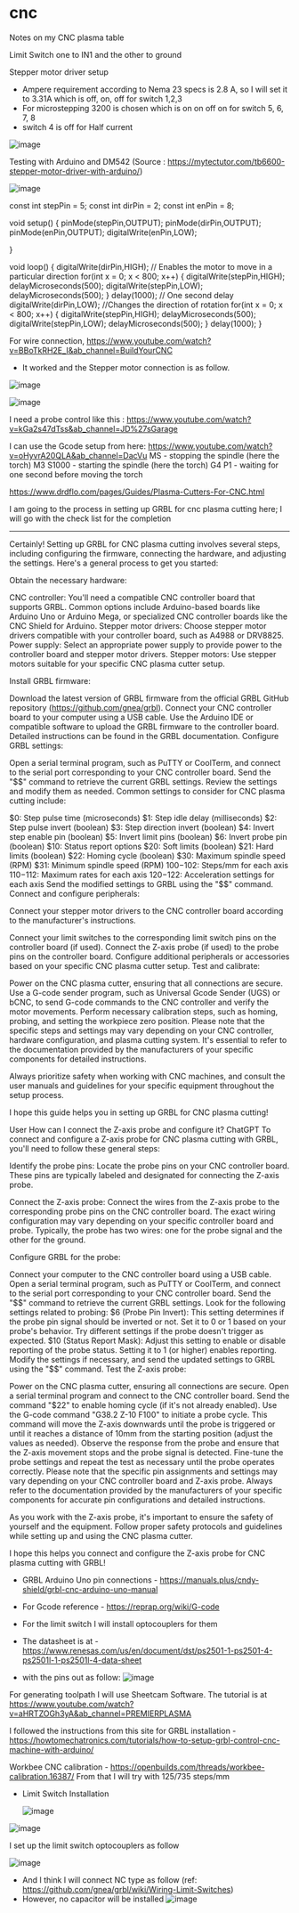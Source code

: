 # cnc
Notes on my CNC plasma table

Limit Switch one to IN1 and the other to ground

Stepper motor driver setup
- Ampere requirement according to Nema 23 specs is 2.8 A, so I will set it to 3.31A which is off, on, off for switch 1,2,3
- For microstepping 3200 is chosen which is on on off on for switch 5, 6, 7, 8
- switch 4 is off for Half current



![image](https://github.com/princekham/cnc/assets/16104631/0bff4730-1928-4a17-831b-914c8bd0b21c)

Testing with Arduino and DM542 (Source : https://mytectutor.com/tb6600-stepper-motor-driver-with-arduino/)


![image](https://github.com/princekham/cnc/assets/16104631/8be45634-7d00-4f53-a1f1-6df77faaf471)


const int stepPin = 5; 
const int dirPin = 2; 
const int enPin = 8;

void setup() {
  pinMode(stepPin,OUTPUT); 
  pinMode(dirPin,OUTPUT);
  pinMode(enPin,OUTPUT);
  digitalWrite(enPin,LOW);
  
}

void loop() {
  digitalWrite(dirPin,HIGH); // Enables the motor to move in a particular direction
  for(int x = 0; x < 800; x++) {
    digitalWrite(stepPin,HIGH); 
    delayMicroseconds(500); 
    digitalWrite(stepPin,LOW); 
    delayMicroseconds(500); 
  }
  delay(1000); // One second delay
  digitalWrite(dirPin,LOW); //Changes the direction of rotation
  for(int x = 0; x < 800; x++) {
    digitalWrite(stepPin,HIGH);
    delayMicroseconds(500);
    digitalWrite(stepPin,LOW);
    delayMicroseconds(500);
  }
  delay(1000); 
}


For wire connection, https://www.youtube.com/watch?v=BBoTkRH2E_I&ab_channel=BuildYourCNC


- It worked and the Stepper motor connection is as follow.

![image](https://github.com/princekham/cnc/assets/16104631/7470da5c-698a-47e5-8604-dacac2e09489)

![image](https://github.com/princekham/cnc/assets/16104631/99b9e9fa-984f-4e48-aeb2-5a194a060181)

I need a probe control like this : https://www.youtube.com/watch?v=kGa2s47dTss&ab_channel=JD%27sGarage

I can use the Gcode setup from here: https://www.youtube.com/watch?v=oHyvrA20QLA&ab_channel=DacVu
MS - stopping the spindle (here the torch)
M3 S1000 - starting the spindle (here the torch)
G4 P1 - waiting for one second before moving the torch


https://www.drdflo.com/pages/Guides/Plasma-Cutters-For-CNC.html

I am going to the process in setting up GRBL for cnc plasma cutting here; I will go with the check list for the completion

------------------------------------
Certainly! Setting up GRBL for CNC plasma cutting involves several steps, including configuring the firmware, connecting the hardware, and adjusting the settings. Here's a general process to get you started:

Obtain the necessary hardware:

CNC controller: You'll need a compatible CNC controller board that supports GRBL. Common options include Arduino-based boards like Arduino Uno or Arduino Mega, or specialized CNC controller boards like the CNC Shield for Arduino.
Stepper motor drivers: Choose stepper motor drivers compatible with your controller board, such as A4988 or DRV8825.
Power supply: Select an appropriate power supply to provide power to the controller board and stepper motor drivers.
Stepper motors: Use stepper motors suitable for your specific CNC plasma cutter setup.

Install GRBL firmware:

Download the latest version of GRBL firmware from the official GRBL GitHub repository (https://github.com/gnea/grbl).
Connect your CNC controller board to your computer using a USB cable.
Use the Arduino IDE or compatible software to upload the GRBL firmware to the controller board. Detailed instructions can be found in the GRBL documentation.
Configure GRBL settings:

Open a serial terminal program, such as PuTTY or CoolTerm, and connect to the serial port corresponding to your CNC controller board.
Send the "$$" command to retrieve the current GRBL settings.
Review the settings and modify them as needed. Common settings to consider for CNC plasma cutting include:

$0: Step pulse time (microseconds)
$1: Step idle delay (milliseconds)
$2: Step pulse invert (boolean)
$3: Step direction invert (boolean)
$4: Invert step enable pin (boolean)
$5: Invert limit pins (boolean)
$6: Invert probe pin (boolean)
$10: Status report options
$20: Soft limits (boolean)
$21: Hard limits (boolean)
$22: Homing cycle (boolean)
$30: Maximum spindle speed (RPM)
$31: Minimum spindle speed (RPM)
$100-$102: Steps/mm for each axis
$110-$112: Maximum rates for each axis
$120-$122: Acceleration settings for each axis
Send the modified settings to GRBL using the "$$" command.
Connect and configure peripherals:

Connect your stepper motor drivers to the CNC controller board according to the manufacturer's instructions.

Connect your limit switches to the corresponding limit switch pins on the controller board (if used).
Connect the Z-axis probe (if used) to the probe pins on the controller board.
Configure additional peripherals or accessories based on your specific CNC plasma cutter setup.
Test and calibrate:

Power on the CNC plasma cutter, ensuring that all connections are secure.
Use a G-code sender program, such as Universal Gcode Sender (UGS) or bCNC, to send G-code commands to the CNC controller and verify the motor movements.
Perform necessary calibration steps, such as homing, probing, and setting the workpiece zero position.
Please note that the specific steps and settings may vary depending on your CNC controller, hardware configuration, and plasma cutting system. It's essential to refer to the documentation provided by the manufacturers of your specific components for detailed instructions.

Always prioritize safety when working with CNC machines, and consult the user manuals and guidelines for your specific equipment throughout the setup process.

I hope this guide helps you in setting up GRBL for CNC plasma cutting!

User
How can I connect the Z-axis probe and configure it?
ChatGPT
To connect and configure a Z-axis probe for CNC plasma cutting with GRBL, you'll need to follow these general steps:

Identify the probe pins: Locate the probe pins on your CNC controller board. These pins are typically labeled and designated for connecting the Z-axis probe.

Connect the Z-axis probe: Connect the wires from the Z-axis probe to the corresponding probe pins on the CNC controller board. The exact wiring configuration may vary depending on your specific controller board and probe. Typically, the probe has two wires: one for the probe signal and the other for the ground.

Configure GRBL for the probe:

Connect your computer to the CNC controller board using a USB cable.
Open a serial terminal program, such as PuTTY or CoolTerm, and connect to the serial port corresponding to your CNC controller board.
Send the "$$" command to retrieve the current GRBL settings.
Look for the following settings related to probing:
$6 (Probe Pin Invert): This setting determines if the probe pin signal should be inverted or not. Set it to 0 or 1 based on your probe's behavior. Try different settings if the probe doesn't trigger as expected.
$10 (Status Report Mask): Adjust this setting to enable or disable reporting of the probe status. Setting it to 1 (or higher) enables reporting.
Modify the settings if necessary, and send the updated settings to GRBL using the "$$" command.
Test the Z-axis probe:

Power on the CNC plasma cutter, ensuring all connections are secure.
Open a serial terminal program and connect to the CNC controller board.
Send the command "$22" to enable homing cycle (if it's not already enabled).
Use the G-code command "G38.2 Z-10 F100" to initiate a probe cycle. This command will move the Z-axis downwards until the probe is triggered or until it reaches a distance of 10mm from the starting position (adjust the values as needed).
Observe the response from the probe and ensure that the Z-axis movement stops and the probe signal is detected.
Fine-tune the probe settings and repeat the test as necessary until the probe operates correctly.
Please note that the specific pin assignments and settings may vary depending on your CNC controller board and Z-axis probe. Always refer to the documentation provided by the manufacturers of your specific components for accurate pin configurations and detailed instructions.

As you work with the Z-axis probe, it's important to ensure the safety of yourself and the equipment. Follow proper safety protocols and guidelines while setting up and using the CNC plasma cutter.

I hope this helps you connect and configure the Z-axis probe for CNC plasma cutting with GRBL!


- GRBL Arduino Uno pin connections - https://manuals.plus/cndy-shield/grbl-cnc-arduino-uno-manual

- For Gcode reference - https://reprap.org/wiki/G-code


- For the limit switch I will install optocouplers for them
- The datasheet is at - https://www.renesas.com/us/en/document/dst/ps2501-1-ps2501-4-ps2501l-1-ps2501l-4-data-sheet
- with the pins out as follow:
![image](https://github.com/princekham/cnc/assets/16104631/ba1b0f05-0e55-4a22-9736-607138a4d864)

For generating toolpath I will use Sheetcam Software. The tutorial is at https://www.youtube.com/watch?v=aHRTZOGh3yA&ab_channel=PREMIERPLASMA

I followed the instructions from this site for GRBL installation - https://howtomechatronics.com/tutorials/how-to-setup-grbl-control-cnc-machine-with-arduino/

Workbee CNC calibration - https://openbuilds.com/threads/workbee-calibration.16387/
From that I will try with 125/735 steps/mm

- Limit Switch Installation

  ![image](https://github.com/princekham/cnc/assets/16104631/0c80b02f-30f5-4179-9a22-291ed2d2433c)

![image](https://github.com/princekham/cnc/assets/16104631/c1bc4803-8436-457b-9e86-ed2fd6103307)

I set up the limit switch optocouplers as follow

![image](https://github.com/princekham/cnc/assets/16104631/945023d8-ed41-455d-b856-20bf63a38afe)

- And I think I will connect NC type as follow (ref: https://github.com/gnea/grbl/wiki/Wiring-Limit-Switches)
- However, no capacitor will be installed
  ![image](https://github.com/princekham/cnc/assets/16104631/3a1a4c2a-6352-4166-82cd-5c8c5ed966fc)


